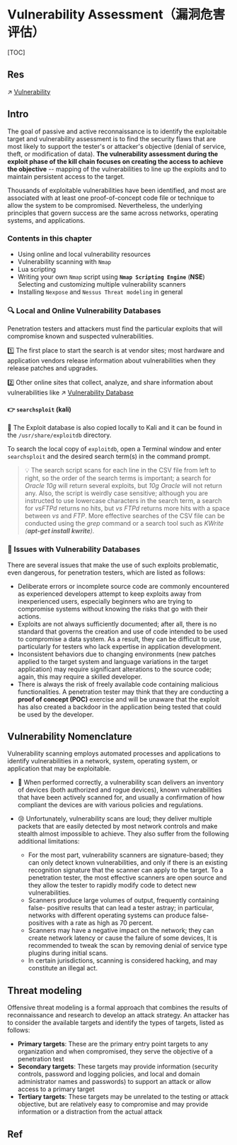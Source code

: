 # Vulnerability Assessment（漏洞危害评估）

[TOC]



## Res
↗ [Vulnerability](../Vulnerability.md)



## Intro
The goal of passive and active reconnaissance is to identify the exploitable target and vulnerability assessment is to find the security flaws that are most likely to support the tester's or attacker's objective (denial of service, theft, or modification of data). **The vulnerability assessment during the exploit phase of the kill chain focuses on creating the access to achieve the objective** -- mapping of the vulnerabilities to line up the exploits and to maintain persistent access to the target.

Thousands of exploitable vulnerabilities have been identified, and most are associated with at least one proof-of-concept code file or technique to allow the system to be compromised. Nevertheless, the underlying principles that govern success are the same across networks, operating systems, and applications.

### Contents in this chapter
- Using online and local vulnerability resources
- Vulnerability scanning with `Nmap`
- Lua scripting
- Writing your own `Nmap` script using **`Nmap Scripting Engine`** (**NSE**) Selecting and customizing multiple vulnerability scanners
- Installing `Nexpose` and `Nessus Threat modeling` in general


### 🔍 Local and Online Vulnerability Databases
Penetration testers and attackers must find the particular exploits that will compromise known and suspected vulnerabilities. 

1️⃣ The first place to start the search is at vendor sites; most hardware and application vendors release information about vulnerabilities when they release patches and upgrades. 

2️⃣ Other online sites that collect, analyze, and share information about vulnerabilities like ↗ [Vulnerability Database](../📌%20Vulnerability%20Database/Vulnerability%20Database.md)


#### 👉 `searchsploit` (kali)
🥰 The Exploit database is also copied locally to Kali and it can be found in the `/usr/share/exploitdb` directory.

To search the local copy of `exploitdb`, open a Terminal window and enter `searchsploit` and the desired search term(s) in the command prompt.

> 💡
> The search script scans for each line in the CSV file from left to right, so the order of the search terms is important; a search for *Oracle 10g* will return several exploits, but *10g Oracle* will not return any. Also, the script is weirdly case sensitive; although you are instructed to use lowercase characters in the search term, a search for *vsFTPd* returns no hits, but *vs FTPd* returns more hits with a space between *vs* and *FTP*. More effective searches of the CSV file can be conducted using the *grep* command or a search tool such as *KWrite* *(**apt-get install kwrite**).*


### 🐞 Issues with Vulnerability Databases
There are several issues that make the use of such exploits problematic, even dangerous, for penetration testers, which are listed as follows:

- Deliberate errors or incomplete source code are commonly encountered as experienced developers attempt to keep exploits away from inexperienced users, especially beginners who are trying to compromise systems without knowing the risks that go with their actions.  
- Exploits are not always sufficiently documented; after all, there is no standard that governs the creation and use of code intended to be used to compromise a data system. As a result, they can be difficult to use, particularly for testers who lack expertise in application development. 
- Inconsistent behaviors due to changing environments (new patches applied to the target system and language variations in the target application) may require significant alterations to the source code; again, this may require a skilled developer.
- There is always the risk of freely available code containing malicious functionalities. A penetration tester may think that they are conducting a **proof of concept (POC)** exercise and will be unaware that the exploit has also created a backdoor in the application being tested that could be used by the developer.



## Vulnerability Nomenclature
Vulnerability scanning employs automated processes and applications to identify vulnerabilities in a network, system, operating system, or application that may be exploitable.

- 🥰 When performed correctly, a vulnerability scan delivers an inventory of devices (both authorized and rogue devices), known vulnerabilities that have been actively scanned for, and usually a confirmation of how compliant the devices are with various policies and regulations.

- 😢 Unfortunately, vulnerability scans are loud; they deliver multiple packets that are easily detected by most network controls and make stealth almost impossible to achieve. They also suffer from the following additional limitations:
	- For the most part, vulnerability scanners are signature-based; they can only detect known vulnerabilities, and only if there is an existing recognition signature that the scanner can apply to the target. To a penetration tester, the most effective scanners are open source and they allow the tester to rapidly modify code to detect new vulnerabilities.
	- Scanners produce large volumes of output, frequently containing false- positive results that can lead a tester astray; in particular, networks with different operating systems can produce false-positives with a rate as high as 70 percent.
	- Scanners may have a negative impact on the network; they can create network latency or cause the failure of some devices, It is recommended to tweak the scan by removing denial of service type plugins during initial scans.  
	- In certain jurisdictions, scanning is considered hacking, and may constitute an illegal act.



## Threat modeling
Offensive threat modeling is a formal approach that combines the results of reconnaissance and research to develop an attack strategy. An attacker has to consider the available targets and identify the types of targets, listed as follows:
- **Primary targets**: These are the primary entry point targets to any organization and when compromised, they serve the objective of a penetration test
- **Secondary targets**: These targets may provide information (security controls, password and logging policies, and local and domain administrator names and passwords) to support an attack or allow access to a primary target
- **Tertiary targets**: These targets may be unrelated to the testing or attack objective, but are relatively easy to compromise and may provide information or a distraction from the actual attack






## Ref